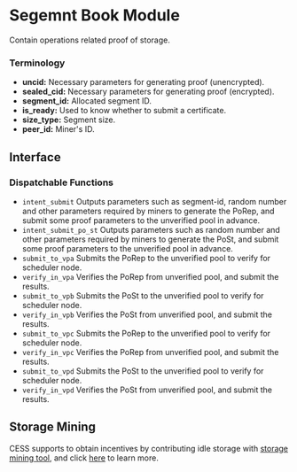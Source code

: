 # Segemnt Book Module

Contain operations related proof of storage. 

### Terminology

* **uncid:** 		Necessary parameters for generating proof (unencrypted).
* **sealed_cid:** 	Necessary parameters for generating proof (encrypted).
* **segment_id:**	Allocated segment ID.
* **is_ready:**		Used to know whether to submit a certificate.
* **size_type:**	Segment size.
* **peer_id:**		Miner's ID.

## Interface

### Dispatchable Functions

* `intent_submit` 		Outputs parameters such as segment-id, random number and other parameters required by miners to generate the PoRep, and submit some proof parameters to the unverified pool in advance.
* `intent_submit_po_st` Outputs parameters such as random number and other parameters required by miners to generate the PoSt, and submit some proof parameters to the unverified pool in advance.
* `submit_to_vpa` 		Submits the PoRep to the unverified pool to verify for scheduler node.
* `verify_in_vpa` 		Verifies the PoRep from unverified pool, and submit the results.
* `submit_to_vpb` 		Submits the PoSt to the unverified pool to verify for scheduler node.
* `verify_in_vpb` 		Verifies the PoSt from unverified pool, and submit the results.
* `submit_to_vpc` 		Submits the PoRep to the unverified pool to verify for scheduler node.
* `verify_in_vpc` 		Verifies the PoRep from unverified pool, and submit the results.
* `submit_to_vpd` 		Submits the PoSt to the unverified pool to verify for scheduler node.
* `verify_in_vpd` 		Verifies the PoSt from unverified pool, and submit the results.

## Storage Mining
CESS supports to obtain incentives by contributing idle storage with [storage mining tool](https://github.com/CESSProject/storage-mining-tool), and click [here](https://github.com/CESSProject/cess/tree/v0.1.1/docs/designs-of-storage-mining.md) to learn more.
